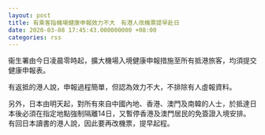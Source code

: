 ```yaml
---
layout: post
title: 有乘客指機場健康申報效力不大　有港人改機票提早赴日
date: 2020-03-08 17:45:43.000000000 +08:00
categories: rss
---
```


衞生署由今日凌晨零時起，擴大機場入境健康申報措施至所有抵港旅客，均須提交健康申報表。

有返抵的港人說，申報過程簡單，但認為效力不大，不排除有人虛報資料。

另外，日本由明天起，對所有來自中國內地、香港、澳門及南韓的人士，於抵達日本後必須在指定地點強制隔離14日，又暫停香港及澳門居民的免簽證入境安排。有回日本讀書的港人說，因此要再改機票，提早起程。
